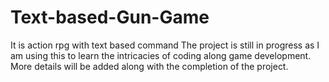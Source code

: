 # Text-based-Gun-Game
It is action rpg with text based command 
The project is still in progress as I am using this to learn the intricacies of coding along game development.
More details will be added along with the completion of the project.
